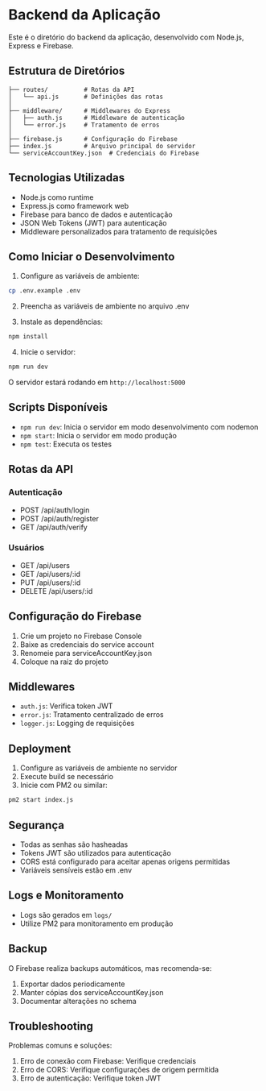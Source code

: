 # Backend da Aplicação

Este é o diretório do backend da aplicação, desenvolvido com Node.js, Express e Firebase.

## Estrutura de Diretórios

```
├── routes/          # Rotas da API
│   └── api.js       # Definições das rotas
│
├── middleware/      # Middlewares do Express
│   ├── auth.js      # Middleware de autenticação
│   └── error.js     # Tratamento de erros
│
├── firebase.js      # Configuração do Firebase
├── index.js         # Arquivo principal do servidor
└── serviceAccountKey.json  # Credenciais do Firebase
```

## Tecnologias Utilizadas

- Node.js como runtime
- Express.js como framework web
- Firebase para banco de dados e autenticação
- JSON Web Tokens (JWT) para autenticação
- Middleware personalizados para tratamento de requisições

## Como Iniciar o Desenvolvimento

1. Configure as variáveis de ambiente:
```bash
cp .env.example .env
```

2. Preencha as variáveis de ambiente no arquivo .env

3. Instale as dependências:
```bash
npm install
```

4. Inicie o servidor:
```bash
npm run dev
```

O servidor estará rodando em `http://localhost:5000`

## Scripts Disponíveis

- `npm run dev`: Inicia o servidor em modo desenvolvimento com nodemon
- `npm start`: Inicia o servidor em modo produção
- `npm test`: Executa os testes

## Rotas da API

### Autenticação
- POST /api/auth/login
- POST /api/auth/register
- GET /api/auth/verify

### Usuários
- GET /api/users
- GET /api/users/:id
- PUT /api/users/:id
- DELETE /api/users/:id

## Configuração do Firebase

1. Crie um projeto no Firebase Console
2. Baixe as credenciais do service account
3. Renomeie para serviceAccountKey.json
4. Coloque na raiz do projeto

## Middlewares

- `auth.js`: Verifica token JWT
- `error.js`: Tratamento centralizado de erros
- `logger.js`: Logging de requisições

## Deployment

1. Configure as variáveis de ambiente no servidor
2. Execute build se necessário
3. Inicie com PM2 ou similar:
```bash
pm2 start index.js
```

## Segurança

- Todas as senhas são hasheadas
- Tokens JWT são utilizados para autenticação
- CORS está configurado para aceitar apenas origens permitidas
- Variáveis sensíveis estão em .env

## Logs e Monitoramento

- Logs são gerados em `logs/`
- Utilize PM2 para monitoramento em produção

## Backup

O Firebase realiza backups automáticos, mas recomenda-se:

1. Exportar dados periodicamente
2. Manter cópias dos serviceAccountKey.json
3. Documentar alterações no schema

## Troubleshooting

Problemas comuns e soluções:

1. Erro de conexão com Firebase: Verifique credenciais
2. Erro de CORS: Verifique configurações de origem permitida
3. Erro de autenticação: Verifique token JWT